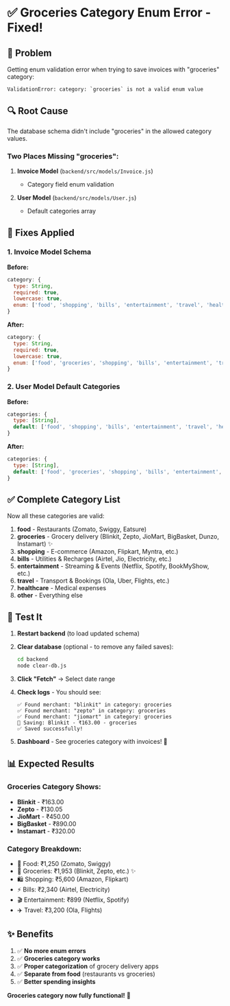 # ✅ Groceries Category Enum Error - Fixed!

## 🎯 Problem
Getting enum validation error when trying to save invoices with "groceries" category:
```
ValidationError: category: `groceries` is not a valid enum value
```

## 🔍 Root Cause
The database schema didn't include "groceries" in the allowed category values.

### Two Places Missing "groceries":

1. **Invoice Model** (`backend/src/models/Invoice.js`)
   - Category field enum validation
   
2. **User Model** (`backend/src/models/User.js`)
   - Default categories array

## 🔧 Fixes Applied

### 1. Invoice Model Schema
**Before:**
```javascript
category: {
  type: String,
  required: true,
  lowercase: true,
  enum: ['food', 'shopping', 'bills', 'entertainment', 'travel', 'healthcare', 'other']
}
```

**After:**
```javascript
category: {
  type: String,
  required: true,
  lowercase: true,
  enum: ['food', 'groceries', 'shopping', 'bills', 'entertainment', 'travel', 'healthcare', 'other']
}
```

### 2. User Model Default Categories
**Before:**
```javascript
categories: {
  type: [String],
  default: ['food', 'shopping', 'bills', 'entertainment', 'travel', 'healthcare', 'other']
}
```

**After:**
```javascript
categories: {
  type: [String],
  default: ['food', 'groceries', 'shopping', 'bills', 'entertainment', 'travel', 'healthcare', 'other']
}
```

## ✅ Complete Category List

Now all these categories are valid:
1. **food** - Restaurants (Zomato, Swiggy, Eatsure)
2. **groceries** - Grocery delivery (Blinkit, Zepto, JioMart, BigBasket, Dunzo, Instamart) ✨
3. **shopping** - E-commerce (Amazon, Flipkart, Myntra, etc.)
4. **bills** - Utilities & Recharges (Airtel, Jio, Electricity, etc.)
5. **entertainment** - Streaming & Events (Netflix, Spotify, BookMyShow, etc.)
6. **travel** - Transport & Bookings (Ola, Uber, Flights, etc.)
7. **healthcare** - Medical expenses
8. **other** - Everything else

## 🚀 Test It

1. **Restart backend** (to load updated schema)

2. **Clear database** (optional - to remove any failed saves):
   ```bash
   cd backend
   node clear-db.js
   ```

3. **Click "Fetch"** → Select date range

4. **Check logs** - You should see:
   ```
   ✅ Found merchant: "blinkit" in category: groceries
   ✅ Found merchant: "zepto" in category: groceries
   ✅ Found merchant: "jiomart" in category: groceries
   💾 Saving: Blinkit - ₹163.00 - groceries
   ✅ Saved successfully!
   ```

5. **Dashboard** - See groceries category with invoices! 🛒

## 📊 Expected Results

### Groceries Category Shows:
- **Blinkit** - ₹163.00
- **Zepto** - ₹130.05
- **JioMart** - ₹450.00
- **BigBasket** - ₹890.00
- **Instamart** - ₹320.00

### Category Breakdown:
- 🍕 Food: ₹1,250 (Zomato, Swiggy)
- 🛒 Groceries: ₹1,953 (Blinkit, Zepto, etc.) ✨
- 🛍️ Shopping: ₹5,600 (Amazon, Flipkart)
- ⚡ Bills: ₹2,340 (Airtel, Electricity)
- 🎬 Entertainment: ₹899 (Netflix, Spotify)
- ✈️ Travel: ₹3,200 (Ola, Flights)

## ✨ Benefits

1. ✅ **No more enum errors**
2. ✅ **Groceries category works**
3. ✅ **Proper categorization** of grocery delivery apps
4. ✅ **Separate from food** (restaurants vs groceries)
5. ✅ **Better spending insights**

**Groceries category now fully functional!** 🎉
